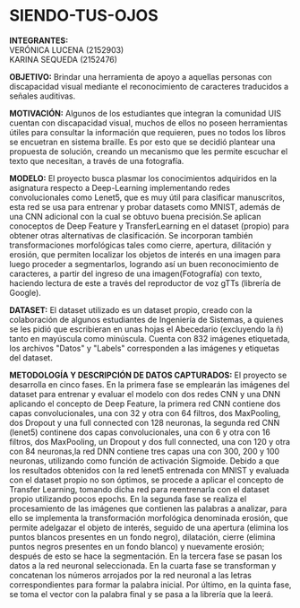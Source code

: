# SIENDO-TUS-OJOS

<b>INTEGRANTES:</b><br>     VERÓNICA LUCENA (2152903)  
                            KARINA SEQUEDA (2152476) 
                            
<b>OBJETIVO:</b> Brindar una herramienta de apoyo a aquellas personas con discapacidad visual mediante el reconocimiento de caracteres traducidos a señales auditivas.                            
                            
<b>MOTIVACIÓN:</b> Algunos de los estudiantes que integran la comunidad UIS cuentan con discapacidad visual, muchos de ellos no poseen herramientas útiles para consultar la información que requieren, pues no todos los libros se encuetran en sistema braille. Es por esto que se decidió plantear una propuesta de solución, creando un mecanismo que les permite escuchar el texto que necesitan, a través de una fotografía.

<b>MODELO:</b> El proyecto busca plasmar los conocimientos adquiridos en la asignatura respecto a
Deep-Learning implementando redes convolucionales como Lenet5, que es muy útil para clasificar manuscritos, esta red se usa para entrenar y probar datasets como MNIST, además de una CNN adicional con la cual se obtuvo buena precisión.Se aplican conoceptos de Deep Feature y TransferLearning en el dataset (propio) para obtener otras alternativas de clasificación. Se incorporan también transformaciones morfológicas tales como cierre, apertura, dilitación y erosión, que permiten localizar los objetos de interés en una imagen para luego proceder a segmentarlos, logrando así un buen reconocimiento de caracteres, a partir del ingreso de una imagen(Fotografía) con texto, haciendo lectura de este a través del reproductor de voz gTTs (librería de Google).

<b>DATASET:</b> El dataset utilizado es un dataset propio, creado con la colaboración de algunos estudiantes de Ingeniería de Sistemas, a quienes se les pidió que escribieran en unas hojas el Abecedario (excluyendo la ñ) tanto en mayúscula como minúscula. Cuenta con 832 imágenes etiquetada, los archivos "Datos" y "Labels" corresponden a las imágenes y etiquetas del dataset.

 <b>METODOLOGÍA Y DESCRIPCIÓN DE DATOS CAPTURADOS:</b> El proyecto se desarrolla en cinco fases. En la primera fase se emplearán las imágenes del dataset para entrenar y evaluar el modelo con dos redes CNN y una DNN aplicando el concepto de Deep Feature, la primera red CNN contiene dos capas convolucionales, una con 32 y otra con 64 filtros, dos MaxPooling, dos Dropout y una full connected con 128 neuronas, la segunda red CNN (lenet5) continene dos capas convolucionales, una con 6 y otra con 16 filtros, dos MaxPooling, un Dropout y dos full connected, una con 120 y otra con 84 neuronas,la red DNN contiene tres capas una con 300, 200 y 100 neuronas, utilizando como función de activación Sigmoide. Debido a que los resultados obtenidos con la red lenet5 entrenada con MNIST y evaluada con el dataset propio no son óptimos, se procede a aplicar el concepto de Transfer Learning, tomando dicha red para reentrenarla con el dataset propio utilizando pocos epochs. En la segunda fase se realiza el procesamiento de las imágenes que contienen las palabras a analizar, para ello se implementa la transformación morfológica denominada erosión, que permite adelgazar el objeto de interés, seguido de una apertura (elimina los puntos blancos presentes en un fondo negro), dilatación, cierre (elimina puntos negros presentes en un fondo blanco) y nuevamente erosión; después de esto se hace la segmentación. En la tercera fase se pasan los datos a la red neuronal seleccionada. En la cuarta fase se transforman y concatenan los números arrojados por la red neuronal a las letras correspondientes para formar la palabra inicial. Por último, en la quinta fase, se toma el vector con la palabra final y se pasa a la librería que la leerá. 

